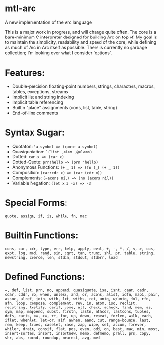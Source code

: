 mtl-arc
=======
A new implementation of the Arc language

This is a major work in progress, and will change quite often. 
The core is a bare-minimum C interpreter designed for building Arc on top of. 
My goal is to maintain the simplicity, readability and speed of the core, while defining as much of Arc in Arc itself as possible. 
There is currently no garbage collection; I'm looking over what I consider 'options'.

Features:
=========
* Double-precision floating-point numbers, strings, characters, macros, tables, exceptions, streams
* Implicit list and string indexing
* Implicit table referencing
* Builtin "place" assignments (cons, list, table, string)
* End-of-line comments

Syntax Sugar:
=============
* Quotaton: ``` 'a-symbol => (quote a-symbol) ```
* Quasiquotation: ``` `(list ,elem ,@elems) ```
* Dotted: ``` car.x => (car x) ```
* Dotted-Quote: ``` prn!hello => (prn 'hello) ```
* Anonymous Functions: ``` [+ _ 1] => (fn (_) (+ _ 1)) ```
* Composition: ``` (car:cdr x) => (car (cdr x)) ```
* Complements: ``` (~acons nil) => (no (acons nil)) ```
* Variable Negation: ``` (let x 3 -x) => -3 ```

Special Forms:
==============
```quote, assign, if, is, while, fn, mac```

Builtin Functions:
==================
```cons, car, cdr, type, err, help, apply, eval, +, -, *, /, <, >, cos, expt, log, mod, rand, sin, sqrt, tan, trunc, shl, pr, table, string, newstring, coerce, len, stdin, stdout, stderr, load```

Defined Functions:
==================
```=, def, list, prn, no, append, quasiquote, isa, isnt, caar, cadr, cdar, cddr, do, when, unless, and, or, acons, alist, idfn, map1, pair, assoc, alref, join, with, let, withs, ret, uniq, w/uniq, do1, rfn, afn, loop, compose, complement, rev, in, atom, iso, reclist, recstring, testify, carif, some, all, check, acheck, find, mem, as, sym, map, mappend, subst, firstn, lastn, nthcdr, lastcons, tuples, defs, caris, <=, >=, ++, for, up, down, repeat, forlen, walk, each, iflet, whenlet, let-or, aif, awhen, aand, cut, range-bounce, last, rem, keep, trues, caselet, case, zap, wipe, set, accum, forever, whiler, drain, consif, flat, pos, even, odd, on, best, max, min, most, insert-sorted, insort, insortnew, memo, defmemo, prall, prs, copy, shr, abs, round, roundup, nearest, avg, med```